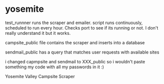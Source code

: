 # yosemite
test_runnner runs the scraper and emailer. script runs continuously, scheduled to run every hour. Checks port to see if its running or not. I don't really understand it but it works.

campsite_public file contains the scraper and inserts into a database 

sendmail_public has a query that matches user requests with available sites 

i changed capmpsite and sendmail to XXX_public so i wouldn't paste something my code with all my passwords in it :) 

Yosemite Valley Campsite Scraper

